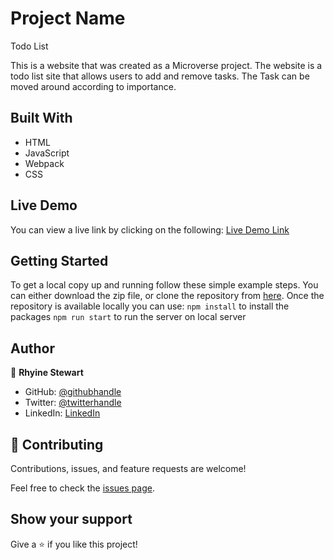 # Project Name

Todo List

This is a website that was created as a Microverse project. The website is a todo list site that allows users to add and remove tasks. The Task can be moved around according to importance.

## Built With

- HTML
- JavaScript
- Webpack
- CSS

## Live Demo

You can view a live link by clicking on the following: [Live Demo Link](https://the-catalystmc.github.io/todo-list/dist/index.html)


## Getting Started

To get a local copy up and running follow these simple example steps. You can either download the zip file, or clone the repository from [here](https://github.com/the-catalystmc/todo-list/tree/webpack-branch). Once the repository is available locally you can use:
`npm install` to install the packages
`npm run start` to run the server on local server 

## Author

👤 **Rhyine Stewart**

- GitHub: [@githubhandle](https://github.com/the-catalyst-mc)
- Twitter: [@twitterhandle](https://twitter.com/catalystspeaks)
- LinkedIn: [LinkedIn](https://linkedin.com/in/rhyinestewart)


## 🤝 Contributing

Contributions, issues, and feature requests are welcome!

Feel free to check the [issues page](https://github.com/the-catalystmc/church-conference-capstone/issues).

## Show your support

Give a ⭐️ if you like this project!
